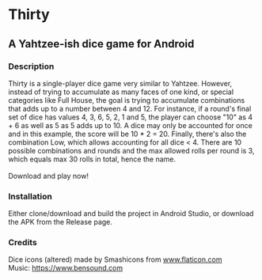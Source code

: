 # Thirty
## A Yahtzee-ish dice game for Android
### Description
Thirty is a single-player dice game very similar to Yahtzee. However, instead of trying to accumulate as many faces of one kind, or special categories like Full House, the goal is trying to accumulate combinations that adds up to a number between 4 and 12. For instance, if a round's final set of dice has values 4, 3, 6, 5, 2, 1 and 5, the player can choose "10" as 4 + 6 as well as 5 as 5 adds up to 10. A dice may only be accounted for once and in this example, the score will be 10 * 2 = 20. Finally, there's also the combination Low, which allows accounting for all dice < 4. There are 10 possible combinations and rounds and the max allowed rolls per round is 3, which equals max 30 rolls in total, hence the name.<br>
<br> Download and play now!
### Installation
Either clone/download and build the project in Android Studio, or download the APK from the Release page. 
### Credits
Dice icons (altered) made by Smashicons from www.flaticon.com <br>
Music: https://www.bensound.com
